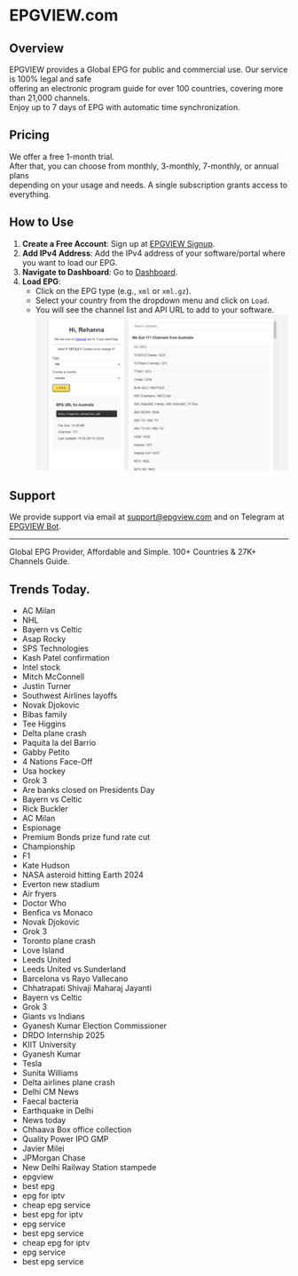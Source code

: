 # EPGVIEW.com



## Overview
EPGVIEW provides a Global EPG for public and commercial use. Our service is 100% legal and safe\
offering an electronic program guide for over 100 countries, covering more than 21,000 channels.\
Enjoy up to 7 days of EPG with automatic time synchronization.

## Pricing
We offer a free 1-month trial. \
After that, you can choose from monthly, 3-monthly, 7-monthly, or annual plans \
depending on your usage and needs. A single subscription grants access to everything.

## How to Use
1. **Create a Free Account**: Sign up at [EPGVIEW Signup](https://epgview.com/signup.php).
2. **Add IPv4 Address**: Add the IPv4 address of your software/portal where you want to load our EPG.
3. **Navigate to Dashboard**: Go to [Dashboard](https://epgview.com/dashboard.php).
4. **Load EPG**:
   - Click on the EPG type (e.g., `xml` or `xml.gz`).
   - Select your country from the dropdown menu and click on `Load`.
   - You will see the channel list and API URL to add to your software.
![EPGVIEW](img/dashboard.png)
## Support
We provide support via email at [support@epgview.com](mailto:support@epgview.com) and on Telegram at [EPGVIEW Bot](https://t.me/epgview_bot).

---

Global EPG Provider, Affordable and Simple. 100+ Countries & 27K+ Channels Guide.

## Trends Today.

- AC Milan
- NHL
- Bayern vs Celtic
- Asap Rocky
- SPS Technologies
- Kash Patel confirmation
- Intel stock
- Mitch McConnell
- Justin Turner
- Southwest Airlines layoffs
- Novak Djokovic
- Bibas family
- Tee Higgins
- Delta plane crash
- Paquita la del Barrio
- Gabby Petito
- 4 Nations Face-Off
- Usa hockey
- Grok 3
- Are banks closed on Presidents Day
- Bayern vs Celtic
- Rick Buckler
- AC Milan
- Espionage
- Premium Bonds prize fund rate cut
- Championship
- F1
- Kate Hudson
- NASA asteroid hitting Earth 2024
- Everton new stadium
- Air fryers
- Doctor Who
- Benfica vs Monaco
- Novak Djokovic
- Grok 3
- Toronto plane crash
- Love Island
- Leeds United
- Leeds United vs Sunderland
- Barcelona vs Rayo Vallecano
- Chhatrapati Shivaji Maharaj Jayanti
- Bayern vs Celtic
- Grok 3
- Giants vs Indians
- Gyanesh Kumar Election Commissioner
- DRDO Internship 2025
- KIIT University
- Gyanesh Kumar
- Tesla
- Sunita Williams
- Delta airlines plane crash
- Delhi CM News
- Faecal bacteria
- Earthquake in Delhi
- News today
- Chhaava Box office collection
- Quality Power IPO GMP
- Javier Milei
- JPMorgan Chase
- New Delhi Railway Station stampede
- epgview
- best epg
- epg for iptv
- cheap epg service
- best epg for iptv
- epg service
- best epg service
- cheap epg for iptv
- epg service
- best epg service
